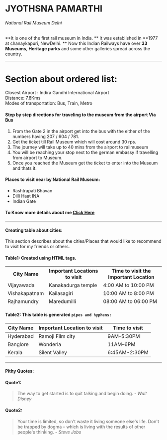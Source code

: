 # JYOTHSNA PAMARTHI
###### National Rail Museum Delhi
<p>

**It is one of the first rail museum in India.
** It was established in **1977 at chanaykapuri, NewDelhi.
** Now this Indian Railways have over **33 Museums**, **Heritage parks** and some other galleries spread across the country.

</p>

<hr>
<h1> Section about ordered list:</h1>
<p> Closest Airport : Indira Gandhi International Airport <br> 
Distance: 7.8Kms <br>
Modes of transportation: Bus, Train, Metro
 
</p>
<h4> Step by step directions for traveling to the museum from the airport Via Bus</h4>
<ol>
<li>From the Gate 2 in the airport get into the bus with the either of the numbers having 207 / 604 / 781.</li>
<li>Get the ticket till Rail Museum which will cost around 30 rps.</li>
<li>The journey will take up to 40 mins from the airport to railmuseum </li>
<li> You will be reaching your stop next to the german embassy if travelling from  airport to Museum.</li>
<li>Once you reached the Museum get the ticket to enter into the Museum and thats it.</li>
</ol>

<h4>Places to visit near by National Rail Museum: </h4>
<ul> 
<li> Rashtrapati Bhavan </li>
<li> Dilli Haat INA </li>
<li>Indian Gate </li>
</ul>

#### To Know more details about me [Click Here](https://github.com/jyothsna9797/assignment2-pamarthi/blob/main/AboutMe.md)

<hr>


<h4> Creating table about cities:</h4>
<p> This section describes about the cities/Places that would like to recommend to visit for my friends or others.</p>

#### Table1: Created using HTML tags.
<table style="width:100%">
<thead>
<tr>
<th> City Name </th>
<th>Important Locations to visit</th>
<th>Time to visit the Important Location </th>
</tr>
</thread>
<tr>
<td> Vijayawada </td>
<td> Kanakadurga temple</td>
<td>  4:00 AM to 10:00 PM </td>
</tr>
<tr>
<td> Vishakapatnam </td>
<td>  Kailasagiri</td>
<td> 10:00 AM to 8:00 PM</td>
</tr>
<tr>
<td> Rajhamundry</td>
<td> Maredumilli</td>
<td> 08:00 AM to 06:00 PM </td>
</tr>
</table>
</body>
</html>

#### Table2: This table is generated `pipes and hyphens:`
| City Name   | Important Location to visit   | Time to visit     |
| ------------- | ------------- | -------- |
| Hyderabad         | Ramoji Film city        | 9AM–5:30PM  |
| Banglore          | Wonderla     | 11AM–6PM  |
| Kerala | Silent Valley | 6:45AM-2:30PM |

<hr>
<h4>Pithy Quotes: </h4>

#### Quote1:

> The way to get started is to quit talking and begin doing. - *Walt Disney*

#### Quote2:

> Your time is limited, so don't waste it living someone else's life. Don't be trapped by dogma – which is living with the results of other people's thinking.  - *Steve Jobs*